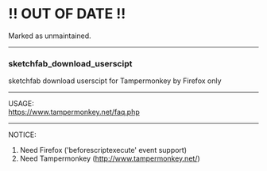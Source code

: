 # !! OUT OF DATE !!

Marked as unmaintained.

---
### sketchfab_download_userscipt  
sketchfab download userscipt for Tampermonkey by Firefox only  

---
USAGE:  
https://www.tampermonkey.net/faq.php  
 
  
---
NOTICE:
1. Need Firefox ('beforescriptexecute' event support)  
2. Need Tampermonkey (http://www.tampermonkey.net/)  

